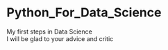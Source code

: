 # Python_For_Data_Science
My first steps in Data Science <br>
I will be glad to your advice and critic
